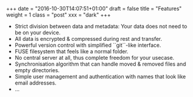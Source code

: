 +++
date = "2016-10-30T14:07:51+01:00"
draft = false
title = "Features"
weight = 1
class = "post"
xxx = "dark"
+++


<ul class="checkmark-list">
<li class="bullet-checkmark">
Strict division between data and metadata: Your data does not need to be on
your device.
</li>
<li class="bullet-checkmark">
All data is encrypted & compressed during rest and transfer.
</li>
<li class="bullet-checkmark">
Powerful version control with simplified ``git``-like interface.
</li>
<li class="bullet-checkmark">
FUSE filesystem that feels like a normal folder.
</li>
<li class="bullet-checkmark">
No central server at all, thus complete freedom for your usecase.
</li>
<li class="bullet-checkmark">
Synchronisation algorithm that can handle moved & removed files and empty directories.
</li>
<li>
Simple user management and authentication with names that look like email addresses.
</li>
<li class="bullet-checkmark">
...
</li>
</ul>
